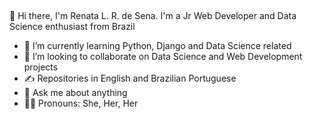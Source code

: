 ![<img src="https://img.shields.io/badge/Gmail-D14836?style=for-the-badge&logo=gmail&logoColor=white" />](mailto:renalrdesena@gmail) ![<img src="https://img.shields.io/badge/Medium-12100E?style=for-the-badge&logo=medium&logoColor=white" />](https://www.medium.com/renadeveloper/) ![<img src="https://img.shields.io/badge/LinkedIn-0077B5?style=for-the-badge&logo=linkedin&logoColor=white" />](https://www.linkedin.com/in/renadeveloper/)  ![<img src="https://img.shields.io/badge/Twitter-1DA1F2?style=for-the-badge&logo=twitter&logoColor=white" />](https://www.twitter.com/renadeveloper/) ![<img src="https://img.shields.io/badge/Kaggle-20BEFF?style=for-the-badge&logo=Kaggle&logoColor=white" />](https://kaggle.com/renadeveloper)


👋 Hi there, I'm Renata L. R. de Sena. I'm a Jr Web Developer and Data Science enthusiast from Brazil 

- 🌱 I’m currently learning Python, Django and Data Science related
- 🤝 I’m looking to collaborate on Data Science and Web Development projects
- ✍️ Repositories in English and Brazilian Portuguese
- 💬 Ask me about anything
- 🏳️‍🌈 Pronouns: She, Her, Her








